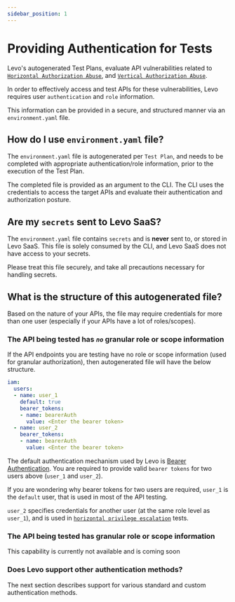 ```yaml
---
sidebar_position: 1
---
```


# Providing Authentication for Tests

Levo's autogenerated Test Plans, evaluate API vulnerabilities related to [`Horizontal Authorization Abuse`][horizontal-priv-abuse], and [`Vertical Authorization Abuse`][vertical-priv-abuse].

In order to effectively access and test APIs for these vulnerabilities, Levo requires user `authentication` and `role` information.

This information can be provided in a secure, and structured manner via an `environment.yaml` file.

## How do I use `environment.yaml` file?

The `environment.yaml` file is autogenerated per `Test Plan`, and needs to be completed with appropriate authentication/role information, prior to the execution of the Test Plan.

The completed file is provided as an argument to the CLI. The CLI uses the credentials to access the target APIs and evaluate their authentication and authorization posture.

## Are my `secrets` sent to Levo SaaS?

The `environment.yaml` file contains `secrets` and is **never** sent to, or stored in Levo SaaS. This file is solely consumed by the CLI, and Levo SaaS does not have access to your secrets.

Please treat this file securely, and take all precautions necessary for handling secrets.

## What is the structure of this autogenerated file?

Based on the nature of your APIs, the file may require credentials for more than one user (especially if your APIs have a lot of roles/scopes).

### The API being tested has *`no`* granular role or scope information
If the API endpoints you are testing have no role or scope information (used for granular authorization), then autogenerated file will have the below structure.

```YAML
iam:
  users:
  - name: user_1
    default: true
    bearer_tokens:
    - name: bearerAuth
      value: <Enter the bearer token>
  - name: user_2
    bearer_tokens:
    - name: bearerAuth
      value: <Enter the bearer token>
```
The default authentication mechanism used by Levo is [Bearer Authentication][bearer-auth]. You are required to provide
valid `bearer tokens` for two users above (`user_1` and `user_2`).

If you are wondering why bearer tokens for two users are required, `user_1` is the `default` user, that is used in most of the API testing.

`user_2` specifies credentials for another user (at the same role level as `user_1`), and is used in [`horizontal privilege escalation`][idor] tests.


### The API being tested has granular role or scope information
This capability is currently not available and is coming soon

### Does Levo support other authentication methods?
The next section describes support for various standard and custom authentication methods.


[horizontal-priv-abuse]: https://en.wikipedia.org/wiki/Privilege_escalation#Horizontal
[vertical-priv-abuse]: https://en.wikipedia.org/wiki/Privilege_escalation#Vertical
[idor]: ../../issues/vulnerabilities/IDOR

[bearer-auth]: https://swagger.io/docs/specification/authentication/bearer-authentication/

